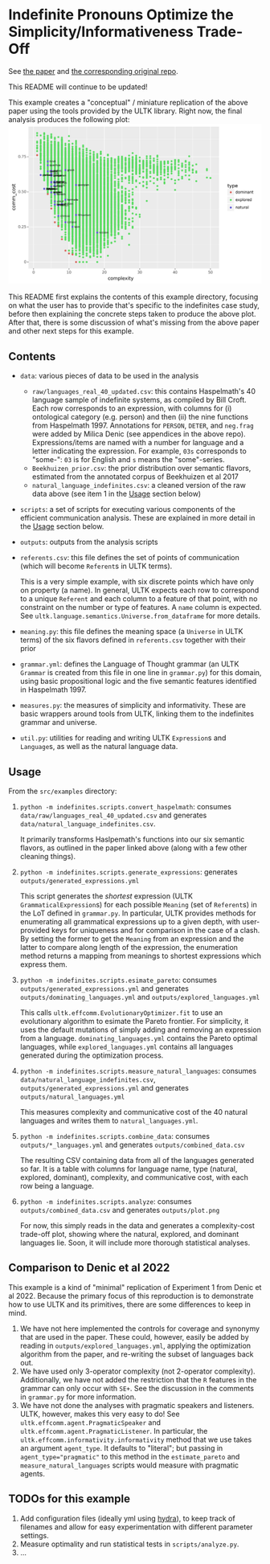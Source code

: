 # Indefinite Pronouns Optimize the Simplicity/Informativeness Trade-Off

See [the paper](https://doi.org/10.1111/cogs.13142) and [the corresponding original repo](https://github.com/milicaden/indefinite-pronouns-simplicity-informativeness).

This README will continue to be updated!

This example creates a "conceptual" / miniature replication of the above paper using the tools provided by the ULTK library.  Right now, the final analysis produces the following plot:
![a plot showing communicative cost and complexity of natural, explored, and dominant languages](https://github.com/CLMBRs/altk/blob/main/src/examples/indefinites/outputs/plot.png?raw=true)

This README first explains the contents of this example directory, focusing on what the user has to provide that's specific to the indefinites case study, before then explaining the concrete steps taken to produce the above plot.  After that, there is some discussion of what's missing from the above paper and other next steps for this example.

## Contents

- `data`: various pieces of data to be used in the analysis
    - `raw/languages_real_40_updated.csv`: this contains Haspelmath's 40 language sample of indefinite systems, as compiled by Bill Croft.  Each row corresponds to an expression, with columns for (i) ontological category (e.g. person) and then (ii) the nine functions from Haspelmath 1997.  Annotations for `PERSON`, `DETER`, and `neg.frag` were added by Milica Denic (see appendices in the above repo). Expressions/items are named with a number for language and a letter indicating the expression.  For example, `03s` corresponds to "some-": `03` is for English and `s` means the "some"-series.
    - `Beekhuizen_prior.csv`: the prior distribution over semantic flavors, estimated from the annotated corpus of Beekhuizen et al 2017
    - `natural_language_indefinites.csv`: a cleaned version of the raw data above (see item 1 in the [Usage](#usage) section below)
- `scripts`: a set of scripts for executing various components of the efficient communication analysis.  These are explained in more detail in the [Usage](#usage) section below.
- `outputs`: outputs from the analysis scripts
- `referents.csv`: this file defines the set of points of communication (which will become `Referent`s in ULTK terms).

    This is a very simple example, with six discrete points which have only on property (a name).  In general, ULTK expects each row to correspond to a unique `Referent` and each column to a feature of that point, with no constraint on the number or type of features.  A `name` column is expected.  See `ultk.language.semantics.Universe.from_dataframe` for more details.
- `meaning.py`: this file defines the meaning space (a `Universe` in ULTK terms) of the six flavors defined in `referents.csv` together with their prior
- `grammar.yml`: defines the Language of Thought grammar (an ULTK `Grammar` is created from this file in one line in `grammar.py`) for this domain, using basic propositional logic and the five semantic features identified in Haspelmath 1997.
- `measures.py`: the measures of simplicity and informativity.  These are basic wrappers around tools from ULTK, linking them to the indefinites grammar and universe.
- `util.py`: utilities for reading and writing ULTK `Expression`s and `Language`s, as well as the natural language data.

## Usage

From the `src/examples` directory:
1. `python -m indefinites.scripts.convert_haspelmath`: consumes `data/raw/languages_real_40_updated.csv` and generates `data/natural_language_indefinites.csv`.

    It primarily transforms Haslpemath's functions into our six semantic flavors, as outlined in the paper linked above (along with a few other cleaning things).
2. `python -m indefinites.scripts.generate_expressions`: generates `outputs/generated_expressions.yml`

    This script generates the _shortest_ expression (ULTK `GrammaticalExpression`s) for each possible `Meaning` (set of `Referent`s) in the LoT defined in `grammar.py`. In particular, ULTK provides methods for enumerating all grammatical expressions up to a given depth, with user-provided keys for uniqueness and for comparison in the case of a clash.  By setting the former to get the `Meaning` from an expression and the latter to compare along length of the expression, the enumeration method returns a mapping from meanings to shortest expressions which express them.
3. `python -m indefinites.scripts.esimate_pareto`: consumes `outputs/generated_expressions.yml` and generates `outputs/dominating_languages.yml` and `outputs/explored_languages.yml`

    This calls `ultk.effcomm.EvolutionaryOptimizer.fit` to use an evolutionary algorithm to esimate the Pareto frontier.  For simplicity, it uses the default mutations of simply adding and removing an expression from a language.  `dominating_languages.yml` contains the Pareto optimal languages, while `explored_languages.yml` contains all languages generated during the optimization process.
4. `python -m indefinites.scripts.measure_natural_languages`: consumes `data/natural_language_indefinites.csv`, `outputs/generated_expressions.yml` and generates `outputs/natural_languages.yml`

    This measures complexity and communicative cost of the 40 natural languages and writes them to `natural_languages.yml`.
5. `python -m indefinites.scripts.combine_data`: consumes `outputs/*_languages.yml` and generates `outputs/combined_data.csv`

    The resulting CSV containing data from all of the languages generated so far. It is a table with columns for language name, type (natural, explored, dominant), complexity, and communicative cost, with each row being a language.
6. `python -m indefinites.scripts.analyze`: consumes `outputs/combined_data.csv` and generates `outputs/plot.png`

    For now, this simply reads in the data and generates a complexity-cost trade-off plot, showing where the natural, explored, and dominant languages lie.  Soon, it will include more thorough statistical analyses.

## Comparison to Denic et al 2022

This example is a kind of "minimal" replication of Experiment 1 from Denic et al 2022.  Because the primary focus of this reproduction is to demonstrate how to use ULTK and its primitives, there are some differences to keep in mind.
1. We have not here implemented the controls for coverage and synonymy that are used in the paper.  These could, however, easily be added by reading in `outputs/explored_languages.yml`, applying the optimization algorithm from the paper, and re-writing the subset of languages back out.
2. We have used only 3-operator complexity (not 2-operator complexity).  Additionally, we have not added the restriction that the `R` features in the grammar can only occur with `SE+`.  See the discussion in the comments in `grammar.py` for more information.
3. We have not done the analyses with pragmatic speakers and listeners.  ULTK, however, makes this very easy to do!  See `ultk.effcomm.agent.PragmaticSpeaker` and `ultk.effcomm.agent.PragmaticListener`.  In particular, the `ultk.effcomm.informativity.informativity` method that we use takes an argument `agent_type`.  It defaults to "literal"; but passing in `agent_type="pragmatic"` to this method in the `estimate_pareto` and `measure_natural_languages` scripts would measure with pragmatic agents.

## TODOs for this example

1. Add configuration files (ideally yml using [hydra](https://hydra.cc)), to keep track of filenames and allow for easy experimentation with different parameter settings.
2. Measure optimality and run statistical tests in `scripts/analyze.py`.
3. ...